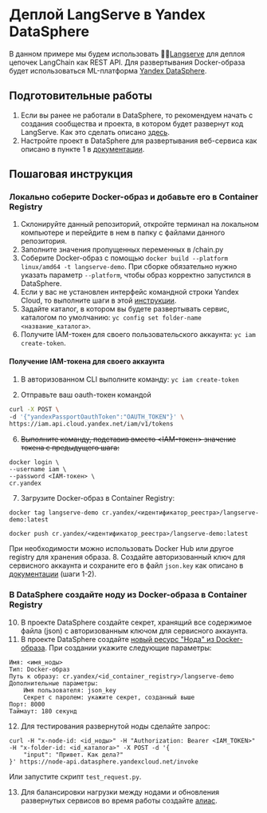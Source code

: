 # Деплой LangServe в Yandex DataSphere

В данном примере мы будем использовать 🦜️🏓[Langserve](https://github.com/langchain-ai/langserve?ref=blog.langchain.dev) для деплоя цепочек LangChain как REST API. Для развертывания Docker-образа будет использоваться ML-платформа [Yandex DataSphere](https://cloud.yandex.ru/ru/services/datasphere).

## Подготовительные работы

1. Если вы ранее не работали в DataSphere, то рекомендуем начать с создания сообщества и проекта, в котором будет развернут код LangServe. Как это сделать описано [здесь](https://cloud.yandex.ru/ru/docs/datasphere/tutorials/basics).
2. Настройте проект в DataSphere для развертывания веб-сервиса как описано в пункте 1 в [документации](https://cloud.yandex.ru/ru/docs/datasphere/tutorials/node-from-docker).

## Пошаговая инструкция

### Локально соберите Docker-образ и добавьте его в Container Registry

1. Склонируйте данный репозиторий, откройте терминал на локальном компьютере и перейдите в нем в папку с файлами данного репозитория.
2. Заполните значения пропущенных переменных в /chain.py
3. Соберите Docker-образ с помощью `docker build --platform linux/amd64 -t langserve-demo`. При сборке обязательно нужно указать параметр `--platform`, чтобы образ корректно запустился в DataSphere.
4. Если у вас не установлен интерфейс командной строки Yandex Cloud, то выполните шаги в этой [инструкции](https://cloud.yandex.ru/ru/docs/cli/quickstart#install).
5. Задайте каталог, в котором вы будете развертывать сервис, каталогом по умолчанию: `yc config set folder-name <название_каталога>`.
6. Получите IAM-токен для своего пользовательского аккаунта: `yc iam create-token`.

#### Получение IAM-токена для своего аккаунта

1. В авторизованном CLI выполните команду: `yc iam create-token`

2. Отправьте ваш oauth-токен командой
```bash
curl -X POST \
-d '{"yandexPassportOauthToken":"OAUTH_TOKEN"}' \                           
https://iam.api.cloud.yandex.net/iam/v1/tokens
```

6. ~~Выполните команду, подставив вместо <IAM-токен> значение токена с предыдущего шага:~~
```
docker login \
--username iam \
--password <IAM-токен> \
cr.yandex
```

7. Загрузите Docker-образ в Container Registry:

`docker tag langserve-demo cr.yandex/<идентификатор_реестра>/langserve-demo:latest`

`docker push cr.yandex/<идентификатор_реестра>/langserve-demo:latest`

При необходимости можно использовать Docker Hub или другое registry для хранения образа.
8. Создайте авторизованный ключ для сервисного аккаунта и сохраните его в файл `json.key` как описано в [документации](https://cloud.yandex.ru/ru/docs/cli/operations/authentication/service-account) (шаги 1-2).

### В DataSphere создайте ноду из Docker-образа в Сontainer Registry

10. В проекте DataSphere создайте секрет, хранящий все содержимое файла (json) с авторизованным ключом для сервисного аккаунта.
11. В проекте DataSphere создайте [новый ресурс "Нода" из Docker-образа](https://cloud.yandex.ru/ru/docs/datasphere/operations/deploy/node-create). При создании укажите следующие параметры:
```
Имя: <имя_ноды>
Тип: Docker-образ
Путь к образу: cr.yandex/<id_container_registry>/langserve-demo
Дополнительные параметры:
    Имя пользователя: json_key
    Секрет с паролем: укажите секрет, созданный выше
Порт: 8000
Таймаут: 180 секунд
```
12. Для тестирования развернутой ноды сделайте запрос: 
```
curl -H "x-node-id: <id_ноды>" -H "Authorization: Bearer <IAM_TOKEN>" -H "x-folder-id: <id_каталога>" -X POST -d '{
    "input": "Привет. Как дела?"
}' https://node-api.datasphere.yandexcloud.net/invoke
```

Или запустите скрипт `test_request.py`.

13. Для балансировки нагрузки между нодами и обновления развернутых сервисов во время работы создайте [алиас](https://cloud.yandex.ru/ru/docs/datasphere/operations/deploy/alias-create).
